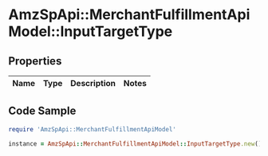 # AmzSpApi::MerchantFulfillmentApiModel::InputTargetType

## Properties

Name | Type | Description | Notes
------------ | ------------- | ------------- | -------------

## Code Sample

```ruby
require 'AmzSpApi::MerchantFulfillmentApiModel'

instance = AmzSpApi::MerchantFulfillmentApiModel::InputTargetType.new()
```


